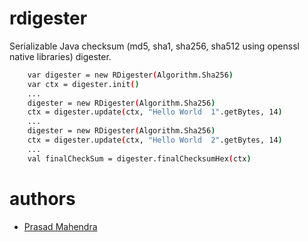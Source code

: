 # rdigester
Serializable Java checksum (md5, sha1, sha256, sha512 using openssl native libraries) digester.

```sh
    var digester = new RDigester(Algorithm.Sha256)
    var ctx = digester.init()
    ...
    digester = new RDigester(Algorithm.Sha256)
    ctx = digester.update(ctx, "Hello World  1".getBytes, 14)
    ...
    digester = new RDigester(Algorithm.Sha256)
    ctx = digester.update(ctx, "Hello World  2".getBytes, 14)
    ...    
    val finalCheckSum = digester.finalChecksumHex(ctx)
```

# authors
- [Prasad Mahendra](https://github.com/prasadmahendra)